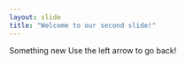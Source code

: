 ```yaml
--- 
layout: slide 
title: "Welcome to our second slide!" 
--- 
```

Something new
Use the left arrow to go back!
